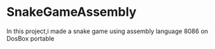 # SnakeGameAssembly
In this project,i made a snake game using assembly language 8086 on DosBox portable
